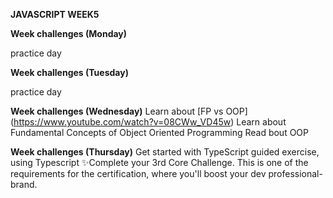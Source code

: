 **JAVASCRIPT WEEK5**

**Week challenges (Monday)**

practice day

**Week challenges (Tuesday)**

practice day

**Week challenges (Wednesday)**
Learn about [FP vs OOP] (https://www.youtube.com/watch?v=08CWw_VD45w)
Learn about Fundamental Concepts of Object Oriented Programming
Read bout OOP


**Week challenges (Thursday)**
Get started with TypeScript guided exercise, using Typescript
✨Complete your 3rd Core Challenge. This is one of the requirements for the certification, where you'll boost your dev professional-brand.



